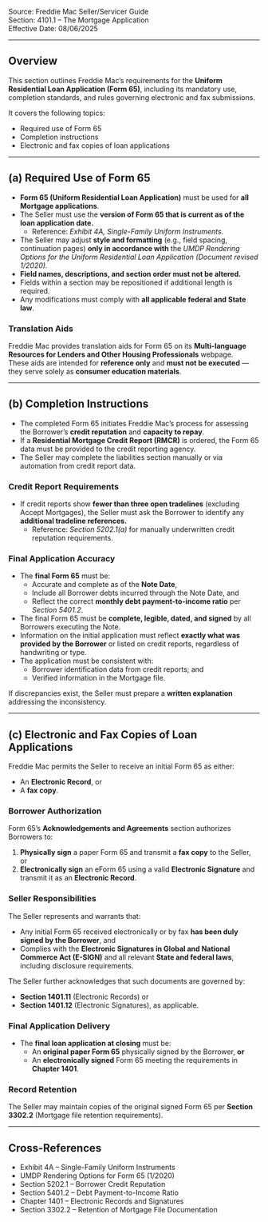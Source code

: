 Source: Freddie Mac Seller/Servicer Guide  
Section: 4101.1 – The Mortgage Application  
Effective Date: 08/06/2025  

---

## Overview

This section outlines Freddie Mac’s requirements for the **Uniform Residential Loan Application (Form 65)**, including its mandatory use, completion standards, and rules governing electronic and fax submissions.  

It covers the following topics:
- Required use of Form 65  
- Completion instructions  
- Electronic and fax copies of loan applications  

---

## (a) Required Use of Form 65

- **Form 65 (Uniform Residential Loan Application)** must be used for **all Mortgage applications**.  
- The Seller must use the **version of Form 65 that is current as of the loan application date.**  
  - Reference: *Exhibit 4A, Single-Family Uniform Instruments.*  
- The Seller may adjust **style and formatting** (e.g., field spacing, continuation pages) **only in accordance with** the *UMDP Rendering Options for the Uniform Residential Loan Application (Document revised 1/2020).*  
- **Field names, descriptions, and section order must not be altered.**  
- Fields within a section may be repositioned if additional length is required.  
- Any modifications must comply with **all applicable federal and State law**.  

### Translation Aids
Freddie Mac provides translation aids for Form 65 on its **Multi-language Resources for Lenders and Other Housing Professionals** webpage.  
These aids are intended for **reference only** and **must not be executed** — they serve solely as **consumer education materials**.

---

## (b) Completion Instructions

- The completed Form 65 initiates Freddie Mac’s process for assessing the Borrower’s **credit reputation** and **capacity to repay**.  
- If a **Residential Mortgage Credit Report (RMCR)** is ordered, the Form 65 data must be provided to the credit reporting agency.  
- The Seller may complete the liabilities section manually or via automation from credit report data.

### Credit Report Requirements
- If credit reports show **fewer than three open tradelines** (excluding Accept Mortgages), the Seller must ask the Borrower to identify any **additional tradeline references.**  
  - Reference: *Section 5202.1(a)* for manually underwritten credit reputation requirements.  

### Final Application Accuracy
- The **final Form 65** must be:
  - Accurate and complete as of the **Note Date**,  
  - Include all Borrower debts incurred through the Note Date, and  
  - Reflect the correct **monthly debt payment-to-income ratio** per *Section 5401.2*.  
- The final Form 65 must be **complete, legible, dated, and signed** by all Borrowers executing the Note.  
- Information on the initial application must reflect **exactly what was provided by the Borrower** or listed on credit reports, regardless of handwriting or type.  
- The application must be consistent with:
  - Borrower identification data from credit reports; and  
  - Verified information in the Mortgage file.  

If discrepancies exist, the Seller must prepare a **written explanation** addressing the inconsistency.

---

## (c) Electronic and Fax Copies of Loan Applications

Freddie Mac permits the Seller to receive an initial Form 65 as either:
- An **Electronic Record**, or  
- A **fax copy**.

### Borrower Authorization
Form 65’s **Acknowledgements and Agreements** section authorizes Borrowers to:
1. **Physically sign** a paper Form 65 and transmit a **fax copy** to the Seller, or  
2. **Electronically sign** an eForm 65 using a valid **Electronic Signature** and transmit it as an **Electronic Record**.  

### Seller Responsibilities
The Seller represents and warrants that:
- Any initial Form 65 received electronically or by fax **has been duly signed by the Borrower**, and  
- Complies with the **Electronic Signatures in Global and National Commerce Act (E-SIGN)** and all relevant **State and federal laws**, including disclosure requirements.  

The Seller further acknowledges that such documents are governed by:
- **Section 1401.11** (Electronic Records) or  
- **Section 1401.12** (Electronic Signatures), as applicable.  

### Final Application Delivery
- The **final loan application at closing** must be:
  - An **original paper Form 65** physically signed by the Borrower, **or**  
  - An **electronically signed** Form 65 meeting the requirements in **Chapter 1401**.  

### Record Retention
The Seller may maintain copies of the original signed Form 65 per **Section 3302.2** (Mortgage file retention requirements).

---

## Cross-References
- Exhibit 4A – Single-Family Uniform Instruments  
- UMDP Rendering Options for Form 65 (1/2020)  
- Section 5202.1 – Borrower Credit Reputation  
- Section 5401.2 – Debt Payment-to-Income Ratio  
- Chapter 1401 – Electronic Records and Signatures  
- Section 3302.2 – Retention of Mortgage File Documentation
